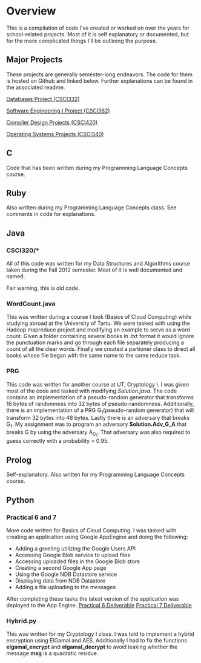 # Overview
This is a compilation of code I've created or worked on over the years for school-related projects. Most of it is self explanatory or documented, but for the more complicated things I'll be outlining the purpose.

## Major Projects
These projects are generally semester-long endeavors. The code for them is hosted on Github and linked below. Further explanations can be found in the associated readme.

[Databases Project (CSCI332)](https://github.com/Lixxia/db-orchestra)

[Software Engineering I Project (CSCI362)](https://github.com/Lixxia/CSCI362)

[Compiler Design Projects (CSCI420)](https://github.com/Lixxia/CSCI420)

[Operating Systems Projects (CSCI340)](https://github.com/Lixxia/CSCI340)

## C
Code that has been written during my Programming Language Concepts course.

## Ruby
Also written during my Programming Language Concepts class. See comments in code for explanations. 

## Java
### CSCI320/*
All of this code was written for my Data Structures and Algorithms course taken during the Fall 2012 semester. Most of it is well documented and named. 

Fair warning, this is old code. 

### WordCount.java
This was written during a course I took (Basics of Cloud Computing) while studying abroad at the University of Tartu.  We were tasked with using the Hadoop mapreduce project and modifying an example to serve as a word count. Given a folder containing several books in .txt format it would ignore the punctuation marks and go through each file separately producing a count of all the clear words. Finally we created a partioner class to direct all books whose file began with the same name to the same reduce task.

### PRG
This code was written for another course at UT, Cryptology I. I was given most of the code and tasked with modifying *Solution.java*. The code contains an implementation of a pseudo-random generator that transforms 16 bytes of randomness into 32 bytes of pseudo-randomness. Additionally, there is an implementation of a PRG G<sub>1</sub>(pseudo-random generator) that will transform 32 bytes into 48 bytes. Lastly there is an adversary that breaks G<sub>1</sub>. My assignment was to program an adversary **Solution.Adv_G_A** that breaks G by using the adversary A<sub>G<sub>1</sub></sub>. That adversary was also required to guess correctly with a probability > 0.95.

## Prolog
Self-explanatory. Also written for my Programming Language Concepts course.

## Python
### Practical 6 and 7
More code written for Basics of Cloud Computing. I was tasked with creating an application using Google AppEngine and doing the following:
- Adding a greeting utilizing the Google Users API
- Accessing Google Blob service to upload files
- Accessing uploaded files in the Google Blob store
- Creating a second Google App page
- Using the Google NDB Datastore service
- Displaying data from NDB Datastore
- Adding a file uploading to the messages

After completing these tasks the latest version of the application was deployed to the App Engine.
[Practical 6 Deliverable](https://lcbarber93.appspot.com/)
[Practical 7 Deliverable](http://lcbarber93.appspot.com/secondexercise)

### Hybrid.py
This was written for my Cryptology I class. I was told to implement a hybrid encryption using ElGamal and AES. Additionally I had to fix the functions **elgamal_encrypt** and **elgamal_decrypt** to avoid leaking whether the message **msg** is a quadratic residue.



